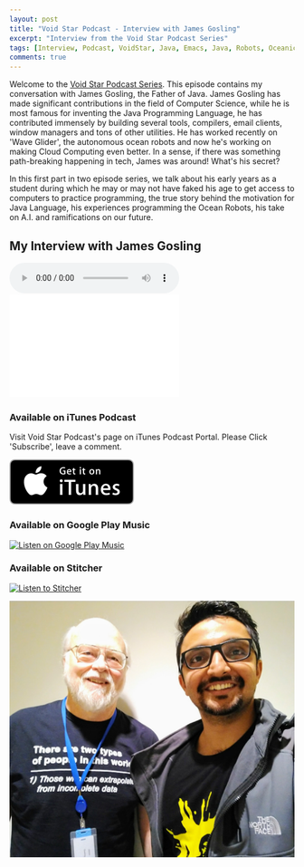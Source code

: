 ```yaml
---
layout: post
title: "Void Star Podcast - Interview with James Gosling"
excerpt: "Interview from the Void Star Podcast Series"
tags: [Interview, Podcast, VoidStar, Java, Emacs, Java, Robots, Oceanic Robots, Robotics, Software, Design Patterns, Plugins, Compass, IMU, Sensors, Magnetometer]
comments: true
---
```

Welcome to the [Void Star Podcast Series](http://www.mycpu.org/about-interviews). This episode contains my conversation with James Gosling, the Father of Java. James Gosling has made significant contributions in the field of Computer Science, while he is most famous for inventing the Java Programming Language, he has contributed immensely by building several tools, compilers, email clients, window managers and tons of other utilities. He has worked recently on 'Wave Glider', the autonomous ocean robots and now he's working on making Cloud Computing even better. In a sense, if there was something path-breaking happening in tech, James was around! What's his secret?

In this first part in two episode series, we talk about his early years as a student during which he may or may not have faked his age to get access to computers to practice programming, the true story behind the motivation for Java Language, his experiences programming the Ocean Robots, his take on A.I. and ramifications on our future.


## My Interview with James Gosling

<audio controls src="james_gosling.mp3">
   <a href="https://s3-us-west-1.amazonaws.com/voidstarpodcast/Season+1/Void+Star+Podcast+-+James+Gosling_PART_I.mp3">Play Episode</a>
</audio>

<iframe scrolling=”no” frameborder=”0” style=”width:300px;height:180px;border:0;overflow:hidden;” width=”300” height=”180” src=”http://app.stitcher.com/widget/f/162759></iframe>

### Available on iTunes Podcast
Visit Void Star Podcast's page on iTunes Podcast Portal. Please Click 'Subscribe', leave a comment.

[![Get it iTunes](/images/itunes.svg)](https://itunes.apple.com/us/podcast/voidstar-podcast/id1332549527)


### Available on Google Play Music
<div>
<a href='https://playmusic.app.goo.gl/?ibi=com.google.PlayMusic&amp;isi=691797987&amp;ius=googleplaymusic&amp;apn=com.google.android.music&amp;link=https://play.google.com/music/m/I46jz5f2f345iw4a5kw3umtbela?t%3DVoidStar_Podcast%26pcampaignid%3DMKT-na-all-co-pr-mu-pod-16' rel='nofollow'><img width='125px' alt='Listen on Google Play Music' src='https://play.google.com/intl/en_us/badges-music/images/badges/en_badge_web_music.png'/></a>
</div>

### Available on Stitcher
<div>
<a href="https://www.stitcher.com/s?fid=162759&refid=stpr"><img src="https://secureimg.stitcher.com/promo.assets/stitcher-banner-180x120.jpg" width="180" height="120" alt="Listen to Stitcher"></a>
</div>

![Nice_T-shirt](/images/James_Gosling-Manoj.jpg)
